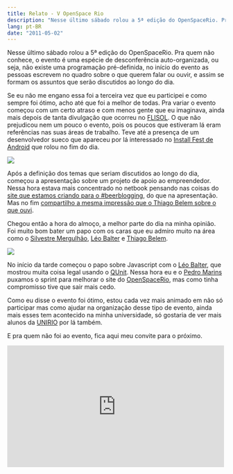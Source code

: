 ```yaml
---
title: Relato - V OpenSpace Rio
description: "Nesse último sábado rolou a 5ª edição do OpenSpaceRio. Pra quem não conhece, o evento é uma espécie de desconferência auto-organizada, ou seja, não existe uma programação pré-definida, no início do evento as pessoas escrevem no quadro sobre o que querem falar ou ouvir, e assim se formam os assuntos que serão discutidos ao longo do dia."
lang: pt-BR
date: "2011-05-02"
---
```


Nesse último sábado rolou a 5ª edição do OpenSpaceRio. Pra quem não conhece, o evento é uma espécie de desconferência auto-organizada, ou seja, não existe uma programação pré-definida, no início do evento as pessoas escrevem no quadro sobre o que querem falar ou ouvir, e assim se formam os assuntos que serão discutidos ao longo do dia.

Se eu não me engano essa foi a terceira vez que eu participei e como sempre foi ótimo, acho até que foi a melhor de todas. Pra variar o evento começou com um certo atraso e com menos gente que eu imaginava, ainda mais depois de tanta divulgação que ocorreu no [FLISOL](http://softwarelivre-rj.org/eventos/flisol/). O que não prejudicou nem um pouco o evento, pois os poucos que estiveram lá eram referências nas suas áreas de trabalho. Teve até a presença de um desenvolvedor sueco que apareceu por lá interessado no [Install Fest de Android](http://openspacerio.org/blog/install-fest-de-androind-no-v-openspacerio/) que rolou no fim do dia.

<!-- more -->

![](/static/img/tumblr/tumblr_lmck7tMK7W1qe3219.jpg)

Após a definição dos temas que seriam discutidos ao longo do dia, começou a apresentação sobre um projeto de apoio ao empreendedor. Nessa hora estava mais concentrado no netbook pensando nas coisas do [site que estamos criando para o #beerblogging](https://github.com/victorfontes/beerblogging), do que na apresentação. Mas no fim [compartilho a mesma impressão que o Thiago Belem sobre o que ouvi](http://twitter.com/#!/TiuTalk/status/64351647194812417).

Chegou então a hora do almoço, a melhor parte do dia na minha opinião. Foi muito bom bater um papo com os caras que eu admiro muito na área como o [Silvestre Mergulhão](http://mergulhao.info/), [Léo Balter](http://leobalter.net/) e [Thiago Belem](http://thiagobelem.net/).

![](/static/img/tumblr/tumblr_lmckanoS6c1qe3219.jpg)

No início da tarde começou o papo sobre Javascript com o [Léo Balter](http://leobalter.net/), que mostrou muita coisa legal usando o [QUnit](http://leobalter.net/tag/qunit/). Nessa hora eu e o [Pedro Marins](http://www.pedromarins.com) puxamos o sprint para melhorar o site do [OpenSpaceRio](http://openspacerio.org), mas como tinha compromisso tive que sair mais cedo.

Como eu disse o evento foi ótimo, estou cada vez mais animado em não só participar mas como ajudar na organização desse tipo de evento, ainda mais esses tem acontecido na minha universidade, só gostaria de ver mais alunos da [UNIRIO](http://uniriotec.br/) por lá também.

E pra quem não foi ao evento, fica aqui meu convite para o próximo.

<div class="iframe-wrap">
  <iframe src="http://player.vimeo.com/video/12866214?title=0&amp;byline=0&amp;portrait=0" width="500" frameborder="0" height="281"></iframe>
</div>
